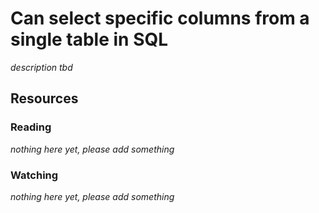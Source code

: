 # Can select specific columns from a single table in SQL
_description tbd_
## Resources
### Reading
_nothing here yet, please add something_
### Watching
_nothing here yet, please add something_
